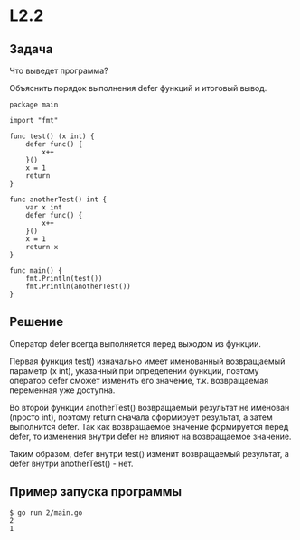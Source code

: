 # L2.2

## Задача

Что выведет программа?

Объяснить порядок выполнения defer функций и итоговый вывод.
```
package main

import "fmt"

func test() (x int) {
    defer func() {
        x++
    }()
    x = 1
    return
}

func anotherTest() int {
    var x int
    defer func() {
        x++
    }()
    x = 1
    return x
}

func main() {
    fmt.Println(test())
    fmt.Println(anotherTest())
}
```

## Решение

Оператор defer всегда выполняется перед выходом из функции.

Первая функция test() изначально имеет именованный возвращаемый параметр (x int), указанный при определении функции, поэтому оператор defer сможет изменить его значение, т.к. возвращаемая переменная уже доступна.

Во второй функции anotherTest() возвращаемый результат не именован (просто int), поэтому return сначала сформирует результат, а затем выполнится defer. Так как возвращаемое значение формируется перед defer, то изменения внутри defer не влияют на возвращаемое значение.

Таким образом, defer внутри test() изменит возвращаемый результат, а defer внутри anotherTest() - нет.

## Пример запуска программы

```
$ go run 2/main.go
2
1
```